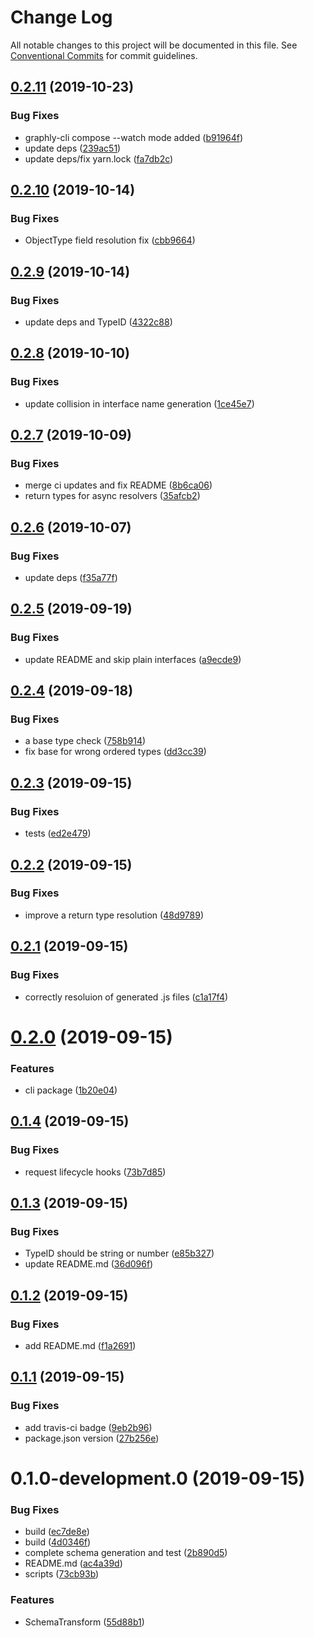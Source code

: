 # Change Log

All notable changes to this project will be documented in this file.
See [Conventional Commits](https://conventionalcommits.org) for commit guidelines.

## [0.2.11](https://github.com/graphly/graphly/compare/v0.2.10...v0.2.11) (2019-10-23)


### Bug Fixes

* graphly-cli compose --watch mode added ([b91964f](https://github.com/graphly/graphly/commit/b91964fa9eccca6b25678e580b1340eb1865fcc7))
* update deps ([239ac51](https://github.com/graphly/graphly/commit/239ac51e740158e02b1717d721dcb82c0de80462))
* update deps/fix yarn.lock ([fa7db2c](https://github.com/graphly/graphly/commit/fa7db2c1fe2c1a232c0903ea89f7d970f50904fb))





## [0.2.10](https://github.com/graphly/graphly/compare/v0.2.9...v0.2.10) (2019-10-14)


### Bug Fixes

* ObjectType field resolution fix ([cbb9664](https://github.com/graphly/graphly/commit/cbb9664bc2f529549c905b0a1d8f66dea4c6626b))





## [0.2.9](https://github.com/graphly/graphly/compare/v0.2.8...v0.2.9) (2019-10-14)


### Bug Fixes

* update deps and TypeID ([4322c88](https://github.com/graphly/graphly/commit/4322c88450e23fef1ad5e7ddabd6b6edd2b838d0))





## [0.2.8](https://github.com/graphly/graphly/compare/v0.2.7...v0.2.8) (2019-10-10)


### Bug Fixes

* update collision in interface name generation ([1ce45e7](https://github.com/graphly/graphly/commit/1ce45e7d86e98bcf190a092f1e3f0f6756603a6b))





## [0.2.7](https://github.com/graphly/graphly/compare/v0.2.6...v0.2.7) (2019-10-09)


### Bug Fixes

* merge ci updates and fix README ([8b6ca06](https://github.com/graphly/graphly/commit/8b6ca06c0411cd41687a7356dc5e018cb0725d16))
* return types for async resolvers ([35afcb2](https://github.com/graphly/graphly/commit/35afcb255f00481f4bcf1c6b271f9c755a4ef713))





## [0.2.6](https://github.com/graphly/graphly/compare/v0.2.5...v0.2.6) (2019-10-07)


### Bug Fixes

* update deps ([f35a77f](https://github.com/graphly/graphly/commit/f35a77f))





## [0.2.5](https://github.com/graphly/graphly/compare/v0.2.4...v0.2.5) (2019-09-19)


### Bug Fixes

* update README and skip plain interfaces ([a9ecde9](https://github.com/graphly/graphly/commit/a9ecde9))





## [0.2.4](https://github.com/graphly/graphly/compare/v0.2.3...v0.2.4) (2019-09-18)


### Bug Fixes

* a base type check ([758b914](https://github.com/graphly/graphly/commit/758b914))
* fix base for wrong ordered types ([dd3cc39](https://github.com/graphly/graphly/commit/dd3cc39))





## [0.2.3](https://github.com/graphly/graphly/compare/v0.2.2...v0.2.3) (2019-09-15)


### Bug Fixes

* tests ([ed2e479](https://github.com/graphly/graphly/commit/ed2e479))





## [0.2.2](https://github.com/graphly/graphly/compare/v0.2.1...v0.2.2) (2019-09-15)


### Bug Fixes

* improve a return type resolution ([48d9789](https://github.com/graphly/graphly/commit/48d9789))





## [0.2.1](https://github.com/graphly/graphly/compare/v0.2.0...v0.2.1) (2019-09-15)


### Bug Fixes

* correctly resoluion of generated .js files ([c1a17f4](https://github.com/graphly/graphly/commit/c1a17f4))





# [0.2.0](https://github.com/graphly/graphly/compare/v0.1.4...v0.2.0) (2019-09-15)


### Features

* cli package ([1b20e04](https://github.com/graphly/graphly/commit/1b20e04))





## [0.1.4](https://github.com/graphly/graphly/compare/v0.1.3...v0.1.4) (2019-09-15)


### Bug Fixes

* request lifecycle hooks ([73b7d85](https://github.com/graphly/graphly/commit/73b7d85))





## [0.1.3](https://github.com/graphly/graphly/compare/v0.1.2...v0.1.3) (2019-09-15)


### Bug Fixes

* TypeID should be string or number ([e85b327](https://github.com/graphly/graphly/commit/e85b327))
* update README.md ([36d096f](https://github.com/graphly/graphly/commit/36d096f))





## [0.1.2](https://github.com/graphly/graphly/compare/v0.1.1...v0.1.2) (2019-09-15)


### Bug Fixes

* add README.md ([f1a2691](https://github.com/graphly/graphly/commit/f1a2691))





## [0.1.1](https://github.com/graphly/graphly/compare/v0.1.0-development.0...v0.1.1) (2019-09-15)


### Bug Fixes

* add travis-ci badge ([9eb2b96](https://github.com/graphly/graphly/commit/9eb2b96))
* package.json version ([27b256e](https://github.com/graphly/graphly/commit/27b256e))





# 0.1.0-development.0 (2019-09-15)


### Bug Fixes

* build ([ec7de8e](https://github.com/graphly/graphly/commit/ec7de8e))
* build ([4d0346f](https://github.com/graphly/graphly/commit/4d0346f))
* complete schema generation and test ([2b890d5](https://github.com/graphly/graphly/commit/2b890d5))
* README.md ([ac4a39d](https://github.com/graphly/graphly/commit/ac4a39d))
* scripts ([73cb93b](https://github.com/graphly/graphly/commit/73cb93b))


### Features

* SchemaTransform ([55d88b1](https://github.com/graphly/graphly/commit/55d88b1))
